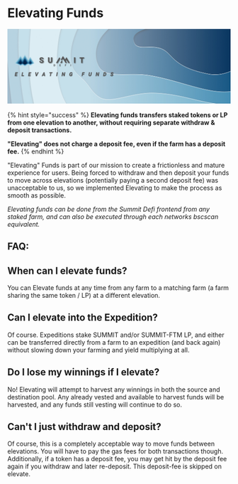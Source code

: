 # Elevating Funds

![](<../.gitbook/assets/Elevating Funds Masthead.jpg>)

{% hint style="success" %}
**Elevating funds transfers staked tokens or LP from one elevation to another, without requiring separate withdraw & deposit transactions.**

**"Elevating" does not charge a deposit fee, even if the farm has a deposit fee.**
{% endhint %}

"Elevating" Funds is part of our mission to create a frictionless and mature experience for users. Being forced to withdraw and then deposit your funds to move across elevations (potentially paying a second deposit fee) was unacceptable to us, so we implemented Elevating to make the process as smooth as possible.

_Elevating funds can be done from the Summit Defi frontend from any staked farm, and can also be executed through each networks bscscan equivalent._

## FAQ:

## When can I elevate funds?

You can Elevate funds at any time from any farm to a matching farm (a farm sharing the same token / LP) at a different elevation.

## Can I elevate into the Expedition?

Of course. Expeditions stake SUMMIT and/or SUMMIT-FTM LP, and either can be transferred directly from a farm to an expedition (and back again) without slowing down your farming and yield multiplying at all.

## Do I lose my winnings if I elevate?

No! Elevating will attempt to harvest any winnings in both the source and destination pool. Any already vested and available to harvest funds will be harvested, and any funds still vesting will continue to do so.

## Can't I just withdraw and deposit?

Of course, this is a completely acceptable way to move funds between elevations. You will have to pay the gas fees for both transactions though. Additionally, if a token has a deposit fee, you may get hit by the deposit fee again if you withdraw and later re-deposit. This deposit-fee is skipped on elevate.
